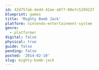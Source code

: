 ```yaml
---
id: 42d757ab-dedd-42ae-a8f7-08efc5299237
blueprint: games
title: 'Mighty Bomb Jack'
platform: nintendo-entertainment-system
genre:
  - platformer
digital: false
physical: true
guide: false
pending: false
posted: '2014-02-10'
slug: mighty-bomb-jack
---
```

